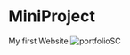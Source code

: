 # MiniProject
My first Website ![portfolioSC](https://user-images.githubusercontent.com/99520179/168492264-de533ad6-08d7-40a7-bdbd-65e6f9b15763.png)
